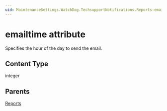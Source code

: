 ```yaml
---
uid: MaintenanceSettings.WatchDog.TechsupportNotifications.Reports-emailtime
---
```


# emailtime attribute

Specifies the hour of the day to send the email.

## Content Type

integer

## Parents

[Reports](xref:MaintenanceSettings.WatchDog.TechsupportNotifications.Reports)
